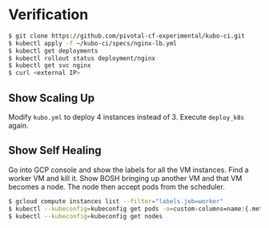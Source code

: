 # Verification

```sh
$ git clone https://github.com/pivotal-cf-experimental/kubo-ci.git
$ kubectl apply -f ~/kubo-ci/specs/nginx-lb.yml
$ kubectl get deployments
$ kubectl rollout status deployment/nginx
$ kubectl get svc nginx
$ curl <external IP>
```

## Show Scaling Up

Modify `kubo.yml` to deploy 4 instances instead of 3. Execute `deploy_k8s` again.

## Show Self Healing

Go into GCP console and show the labels for all the VM instances. Find a worker VM and kill it. Show BOSH bringing up another VM and that VM becomes a node. The node then accept pods from the scheduler.

```sh
$ gcloud compute instances list --filter="labels.job=worker"
$ kubectl --kubeconfig=kubeconfig get pods -o=custom-columns=name:{.metadata.name},node:{.spec.nodeName},status:{.status.phase},host-ip:{.status.hostIP},start-time:{.status.startTime}
$ kubectl --kubeconfig=kubeconfig get nodes
```